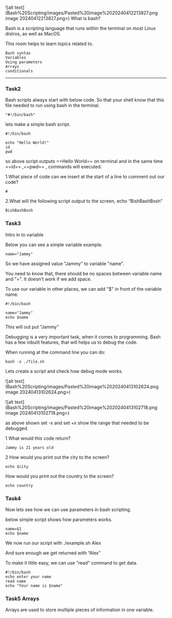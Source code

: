 ![alt text](Bash%20Scripting/images/Pasted%20image%2020240412213827.png image 20240412213827.png>)
What is bash?

Bash is a scripting language that runs within the terminal on most Linux distros, as well as MacOS. 

This room helps to learn topics related to.


    Bash syntax
    Variables
    Using parameters
    Arrays
    conditionals
***

### Task2

Bash scripts always start with below code. So that your shell know that this file needed to run using bash in the terminal.

	"#!/bin/bash"

lets make a simple bash script.

```
#!/bin/bash

echo "Hello World!"
id
pwd
```

so above script outputs ==Hello World== on terminal and in the same time ==id== ,==pwd== , commands will executed. 

1.What piece of code can we insert at the start of a line to comment out our code?

	#

2.What will the following script output to the screen, echo “BishBashBosh”

	BishBashBosh

### Task3

Intro in to variable

Below you can see a simple variable example.

	name="Jammy"

So we have assigned value "Jammy" to variable "name".

You need to know that, there should be no spaces between variable name and "=". It doesn't work if we add space.

To use our variable in other places, we can add "$" in front of the variable name.

```
#!/bin/bash

name="Jammy"
echo $name
```

This will out put "Jammy"

Debugging is a very important task, when it comes to programming. Bash has a few inbuilt features, that will helps us to debug the code.

When running at the command line you can do:


	bash -x ./file.sh

Lets create a script and check how debug mode works.

![alt text](Bash%20Scripting/images/Pasted%20image%2020240413102624.png image 20240413102624.png>)

![alt text](Bash%20Scripting/images/Pasted%20image%2020240413102718.png image 20240413102718.png>)

as above shown set -x and set +x show the range that needed to be debugged.

1 What would this code return?

	Jammy is 21 years old

2 How would you print out the city to the screen?

	echo $city

How would you print out the country to the screen?

	echo country


### Task4

Now lets see how we can use parameters in bash scripting.

below simple script shows how parameters works.

	name=$1
	echo $name

We now run our script with ./example.sh Alex

And sure enough we get returned with “Alex”

To make it little easy, we can use "read" command to get data.

	#!/bin/bash
	echo enter your name
	read name
	echo "Your name is $name"



### Task5 Arrays



Arrays are used to store multiple pieces of information in one variable.

